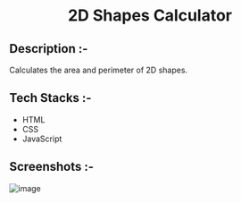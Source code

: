 # <p align="center">2D Shapes Calculator</p>

## Description :-

Calculates the area and perimeter of 2D shapes.

## Tech Stacks :-

- HTML
- CSS
- JavaScript

## Screenshots :-

![image](https://github.com/Rakesh9100/CalcDiverse/assets/118552563/f38259c8-f72b-458f-bdbd-6ef327ffa10e)
